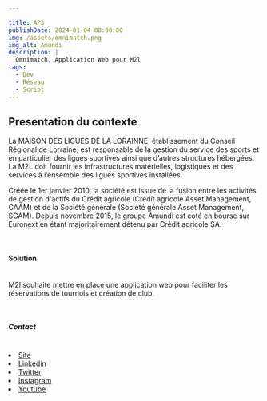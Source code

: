 ```yaml
---

title: AP3
publishDate: 2024-01-04 00:00:00
img: /assets/omnimatch.png
img_alt: Amundi
description: |
  Omnimatch, Application Web pour M2l
tags:
  - Dev
  - Réseau
  - Script
---
```


<section>
				<h2 class="section-title">Presentation du contexte</h2>
				<div class="content">
					<p> 
						La MAISON DES LIGUES DE LA LORAINNE, établissement du Conseil Régional de Lorraine, est responsable de la gestion du service des sports et en particulier des ligues sportives ainsi que d’autres structures hébergées. La M2L doit fournir les infrastructures matérielles, logistiques et des services à l’ensemble des ligues sportives installées.</p>
            <p>
            Créée le 1er janvier 2010, la société est issue de la fusion entre les activités de gestion d'actifs du Crédit agricole (Crédit agricole Asset Management, CAAM) et de la Société générale (Société générale Asset Management, SGAM). Depuis novembre 2015, le groupe Amundi est coté en bourse sur Euronext en étant majoritairement détenu par Crédit agricole SA. 
					</p>
						<br>
					<p><h4>Solution</h4> <br>
						M2l souhaite mettre en place une application web pour faciliter les réservations de tournois et création de club. <br> 
            </p>
					 <br>
					<p> <h5>Contact</h5> <br>
						<li><a href="https://legroupe.amundi.com/">Site</a></li>
						<li><a href="https://www.linkedin.com/company/amundi-/mycompany">Linkedin</a></li>
						<li><a href="https://twitter.com/Amundi_FR">Twitter</a></li>
						<li><a href="https://www.instagram.com/MyAmundi/">Instagram</a></li>
						<li><a href="https://www.youtube.com/user/AmundiGroup">Youtube</a></li>	
					</p>

					
				
